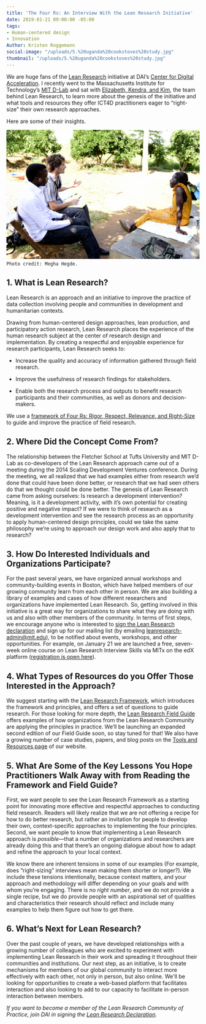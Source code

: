 ```yaml
---
title: 'The Four Rs: An Interview With the Lean Research Initiative'
date: 2019-01-21 09:00:00 -05:00
tags:
- Human-centered design
- Innovation
Author: Kristen Roggemann
social-image: "/uploads/5.%20uganda%20cookstoves%20study.jpg"
thumbnail: "/uploads/5.%20uganda%20cookstoves%20study.jpg"
---
```


We are huge fans of the [Lean Research](https://d-lab.mit.edu/research/lean-research) initiative at DAI’s [Center for Digital Acceleration](https://www.dai.com/our-work/solutions/digital-acceleration). I recently went to the Massachusetts Institute for Technology’s [MIT D-Lab](https://d-lab.mit.edu/) and sat with [Elizabeth, Kendra, and Kim](https://d-lab.mit.edu/research/lean-research/lean-research-community), the team behind Lean Research, to learn more about the genesis of the initiative and what tools and resources they offer ICT4D practitioners eager to “right-size” their own research approaches.

<!--more-->

Here are some of their insights.

![5. uganda cookstoves study.jpg](/uploads/5.%20uganda%20cookstoves%20study.jpg)`Photo credit: Megha Hegde.`

## 1. What is Lean Research?

Lean Research is an approach and an initiative to improve the practice of data collection involving people and communities in development and humanitarian contexts.

Drawing from human-centered design approaches, lean production, and participatory action research, Lean Research places the experience of the human research subject at the center of research design and implementation. By creating a respectful and enjoyable experience for research participants, Lean Research seeks to:

* Increase the quality and accuracy of information gathered through field research.

* Improve the usefulness of research findings for stakeholders.

* Enable both the research process and outputs to benefit research participants and their communities, as well as donors and decision-makers.

We use a [framework of Four Rs: Rigor, Respect, Relevance, and Right-Size](https://d-lab.mit.edu/sites/default/files/inline-files/the-lean-research-framework-rev-aug-2015.pdf) to guide and improve the practice of field research.

## 2. Where Did the Concept Come From?

The relationship between the Fletcher School at Tufts University and MIT D-Lab as co-developers of the Lean Research approach came out of a meeting during the 2014 Scaling Development Ventures conference. During the meeting, we all realized that we had examples either from research we’d done that could have been done better, or research that we had seen others do that we thought could be done better. The genesis of Lean Research came from asking ourselves: Is research a development intervention? Meaning, is it a development activity, with it’s own potential for creating positive and negative impact? If we were to think of research as a development intervention and see the research process as an opportunity to apply human-centered design principles, could we take the same philosophy we’re using to approach our design work and also apply that to research?

## 3. How Do Interested Individuals and Organizations Participate?

For the past several years, we have organized annual workshops and community-building events in Boston, which have helped members of our growing community learn from each other in person. We are also building a library of examples and cases of how different researchers and organizations have implemented Lean Research. So, getting involved in this initiative is a great way for organizations to share what they are doing with us and also with other members of the community. In terms of first steps, we encourage anyone who is interested to [sign the Lean Research declaration](https://d-lab.mit.edu/research/lean-research/lean-research-community) and sign up for our mailing list (by emailing leanresearch-admin@mit.edu), to be notified about events, workshops, and other opportunities. For example, on January 21 we are launched a free, seven-week online course on Lean Research Interview Skills via MITx on the edX platform ([registration is open here](https://www.edx.org/course/lean-research-skills-for-conducting-interviews-0)).

## 4. What Types of Resources do you Offer Those Interested in the Approach?

We suggest starting with the [Lean Research Framework](https://d-lab.mit.edu/resources/publications/lean-research-framework), which introduces the framework and principles, and offers a set of questions to guide research. For those looking for more depth, the [Lean Research Field Guide](https://d-lab.mit.edu/resources/publications/lean-research-field-guide) offers examples of how organizations from the Lean Research Community are applying the principles in practice. We’ll be launching an expanded second edition of our Field Guide soon, so stay tuned for that! We also have a growing number of case studies, papers, and blog posts on the [Tools and Resources page](https://d-lab.mit.edu/research/lean-research/lean-research-tools-resources) of our website.

## 5. What Are Some of the Key Lessons You Hope Practitioners Walk Away with from Reading the Framework and Field Guide?

First, we want people to see the Lean Research Framework as a starting point for innovating more effective and respectful approaches to conducting field research. Readers will likely realize that we are not offering a recipe for how to do better research, but rather an invitation for people to develop their own, context-specific approaches to implementing the four principles. Second, we want people to know that implementing a Lean Research approach is *possible*—that a number of organizations and researchers are already doing this and that there’s an ongoing dialogue about how to adapt and refine the approach to your local context.

We know there are inherent tensions in some of our examples (For example, does “right-sizing” interviews mean making them shorter or longer?). We include these tensions intentionally, because context matters, and your approach and methodology will differ depending on your goals and with whom you’re engaging. There is no *right number*, and we do not provide a single recipe, but we do provide people with an aspirational set of qualities and characteristics their research should reflect and include many examples to help them figure out how to get there.

## 6. What’s Next for Lean Research?

Over the past couple of years, we have developed relationships with a growing number of colleagues who are excited to experiment with implementing Lean Research in their work and spreading it throughout their communities and institutions. Our next step, as an initiative, is to create mechanisms for members of our global community to interact more effectively with each other, not only in person, but also online. We'll be looking for opportunities to create a web-based platform that facilitates interaction and also looking to add to our capacity to facilitate in-person interaction between members.

*If you want to become a member of the Lean Research Community of Practice, join DAI in signing the [Lean Research Declaration](https://docs.google.com/forms/d/1AvMfCzsZwJ8gsoGiRXn5htNpEDEBQTlcj64vjLAFyxQ/edit?ts=5bd8c4e5).*